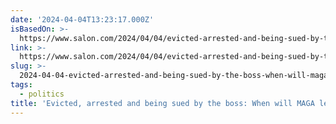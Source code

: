 ```yaml
---
date: '2024-04-04T13:23:17.000Z'
isBasedOn: >-
  https://www.salon.com/2024/04/04/evicted-arrested-and-being-sued-by-the-boss-when-will-maga-learn-loyalty-to-ends-in-sorrow/
link: >-
  https://www.salon.com/2024/04/04/evicted-arrested-and-being-sued-by-the-boss-when-will-maga-learn-loyalty-to-ends-in-sorrow/
slug: >-
  2024-04-04-evicted-arrested-and-being-sued-by-the-boss-when-will-maga-learn-loyalty
tags:
  - politics
title: 'Evicted, arrested and being sued by the boss: When will MAGA learn loyalty '
---
```


